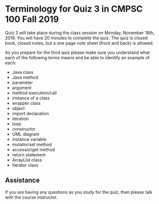 # Terminology for Quiz 3 in CMPSC 100 Fall 2019

Quiz 3 will take place during the class session on Monday, November 18th, 2019.
You will have 20 minutes to complete the quiz.
The quiz is closed book, closed notes, but a one page note
sheet (front and back) is allowed.

As you prepare for the third quiz please make sure you understand
what each of the following terms means and be able to identify an example of each:

* Java class
* Java method
* parameter
* argument
* method execution/call
* instance of a class
* wrapper class
* object
* import declaration
* iteration
* loop
* constructor
* UML diagram
* instance variable
* mutator/set method
* accessor/get method
* return statement
* ArrayList class
* Iterator class

## Assistance

If you are having any questions as you study for the quiz, then please talk
with  the course instructor.
